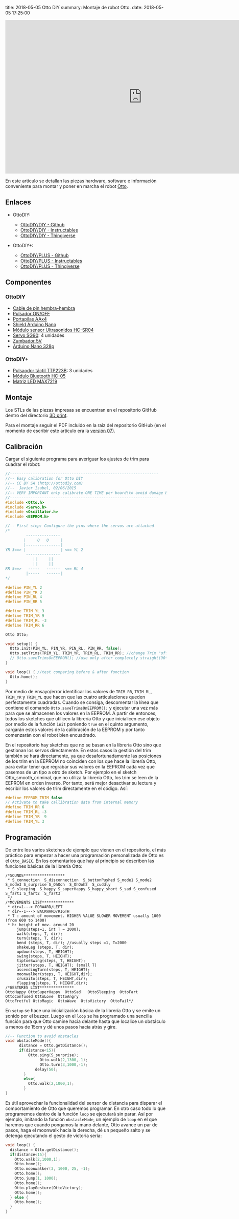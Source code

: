 title: 2018-05-05 Otto DIY
summary: Montaje de robot Otto.
date: 2018-05-05 17:25:00

<iframe width="853" height="480" src="https://www.youtube.com/embed/np4iqqFFoc4" frameborder="0" allow="accelerometer; autoplay; clipboard-write; encrypted-media; gyroscope; picture-in-picture" allowfullscreen></iframe>

En este artículo se detallan las piezas hardware, software e información conveniente para montar y poner en marcha el robot [Otto](https://www.ottodiy.com/).

## Enlaces

* OttoDIY:
    * [OttoDIY/DIY - Github](https://github.com/OttoDIY/DIY)
    * [OttoDIY/DIY - Instructables](http://www.instructables.com/id/Otto-Build-You-Own-Robot-in-Two-Hours/)
    * [OttoDIY/DIY - Thingiverse](https://www.thingiverse.com/thing:1568652)

* OttoDIY+:
    * [OttoDIY/PLUS - Github](https://github.com/OttoDIY/PLUS)
    * [OttoDIY/PLUS - Instructables](http://www.instructables.com/id/Otto-DIY-Arduino-Bluetooth-Robot-Easy-to-3Dprint/)
    * [OttoDIY/PLUS - Thingiverse](https://www.thingiverse.com/thing:2398231)

## Componentes

### OttoDIY

* [Cable de pin hembra-hembra](https://es.aliexpress.com/item/Electrical-Cables-40pcs-20cm-2-54mm-1p-1p-Pin-Female-to-Female-Color-Breadboard-Cable-Jump/32697942452.html?spm=a2g0s.9042311.0.0.7Nhulo)
* [Pulsador ON/OFF](https://es.aliexpress.com/item/20pcs-6Pin-Push-Tactile-Power-Micro-Switch-Self-lock-On-Off-button-Latching-switch-8x8mm-8/32700801500.html?spm=a2g0s.9042311.0.0.7Nhulo)
* [Portapilas AAx4](https://es.aliexpress.com/item/Professional-4pcs-DIY-Double-Sides-4-x-AA-Battery-Case-Holder-Box-Container/32690113808.html?spm=a2g0s.9042311.0.0.7Nhulo)
* [Shield Arduino Nano](https://es.aliexpress.com/item/1pcs-UNO-Shield-Nano-Shield-for-NANO-3-0-and-UNO-R3-duemilanove-2009-Expansion-board/32346681480.html?spm=a2g0s.9042311.0.0.7Nhulo)
* [Módulo sensor Ultrasonidos HC-SR04](https://es.aliexpress.com/item/Ultrasonic-Module-HC-SR04-Distance-Measuring-Transducer-Sensor/32477198302.html?spm=a2g0s.9042311.0.0.7Nhulo)
* [Servo SG90](https://es.aliexpress.com/item/1PCS-Black-SG90-Pro-9g-micro-servo-for-airplane-aeroplane-6CH-rc-helcopter-kds-esky-align/32847760541.html?spm=a2g0s.9042311.0.0.7Nhulo): 4 unidades
* [Zumbador 5V](https://es.aliexpress.com/item/10pcs-Pengiriman-gratis-A-body-Active-buzzer-5-v-dc-long-sound-TMB12A05-long-sound-12/32393615353.html?spm=a2g0s.9042311.0.0.7Nhulo)
* [Arduino Nano 328p](https://es.aliexpress.com/store/product/1-unids-nano-3-0-controlador-compatible-con-nano-CH340-USB-conductor-ning-n-cable/1022067_32831041825.html)

### OttoDIY+

* [Pulsaodor táctil TTP223B](https://es.aliexpress.com/item/1PCS-TTP223B-Digital-Touch-Sensor-Capacitive-Touch-Switch-Module-DIY-For-Arduino/1981330366.html?spm=a2g0s.9042311.0.0.7Nhulo): 3 unidades
* [Módulo Bluetooth HC-05](https://es.aliexpress.com/item/HC05-HC-05-master-slave-6pin-JY-MCU-anti-reverse-integrated-Bluetooth-serial-pass-through-module/32340945238.html?spm=a2g0s.9042311.0.0.7Nhulo)
* [Matriz LED MAX7219](https://es.aliexpress.com/item/MAX7219-dot-matrix-module-microcontroller-module-DIY-KIT-hei/32580544054.html?spm=a2g0s.9042311.0.0.7Nhulo)

## Montaje

Los STLs de las piezas impresas se encuentran en el repositorio GitHub dentro del directorio [3D print](https://github.com/OttoDIY/DIY/tree/master/3D%20print).

Para el montaje seguir el PDF incluido en la raíz del repositorio GitHub (en el momento de escribir este artículo era la [versión 07](https://github.com/OttoDIY/DIY/blob/master/OttoDIY_InstructionsManual_V07.pdf)).

## Calibración

Cargar el siguiente programa para averiguar los ajustes de trim para cuadrar el robot:

```c
//-----------------------------------------------------------------
//-- Easy calibration for Otto DIY
//-- CC BY SA (http://ottodiy.com)
//--  Javier Isabel, 02/06/2015
//-- VERY IMPORTANT only calibrate ONE TIME per board!to avoid damage EEPROM memory
//-----------------------------------------------------------------
#include <Otto.h>
#include <Servo.h>
#include <Oscillator.h>
#include <EEPROM.h>

//-- First step: Configure the pins where the servos are attached
/*
         ---------------
        |     O   O     |
        |---------------|
YR 3==> |               | <== YL 2
         ---------------
            ||     ||
            ||     ||
RR 5==>   -----   ------  <== RL 4
         |-----   ------|
*/

#define PIN_YL 2
#define PIN_YR 3
#define PIN_RL 4
#define PIN_RR 5

#define TRIM_YL 3
#define TRIM_YR 9
#define TRIM_RL -3
#define TRIM_RR 6

Otto Otto;

void setup() {
  Otto.init(PIN_YL, PIN_YR, PIN_RL, PIN_RR, false);
  Otto.setTrims(TRIM_YL, TRIM_YR, TRIM_RL, TRIM_RR); //change Trim "offset values" gradually until Otto is completely straight (90º)
  // Otto.saveTrimsOnEEPROM(); //use only after completely straight(90º), delete this line after for further programming
}

void loop() { //test comparing before & after function
  Otto.home();
}
```

Por medio de ensayo/error identificar los valores de `TRIM_RR`, `TRIM_RL`, `TRIM_YR` y `TRIM_YL` que hacen que las cuatro articulaciones queden perfectamente cuadradas. Cuando se consiga, descomentar la línea que contiene el comando `Otto.saveTrimsOnEEPROM();` y ejecutar una vez más para que se almacenen los valores en la EEPROM. A partir de entonces, todos los sketches que utilicen la librería Otto y que inicialicen ese objeto por medio de la función `init` poniendo `true` en el quinto argumento, cargarán estos valores de la calibración de la EEPROM y por tanto comenzarán con el robot bien encuadrado.

En el repositorio hay sketches que no se basan en la librería Otto sino que gestionan los servos directamente. En estos casos la gestión del trim también se hará directamente, ya que desafortunadamente las posiciones de los trim en la EEPROM no coinciden con los que hace la librería Otto, para evitar tener que regrabar sus valores en la EEPROM cada vez que pasemos de un tipo a otro de sketch. Por ejemplo en el sketch Otto_smooth_criminal, que no utiliza la librería Otto, los trim se leen de la EEPROM en orden inverso. Por tanto, será mejor desactivar su lectura y escribir los valores de trim directamente en el código. Así:

```c
#define EEPROM_TRIM false
// Activate to take callibration data from internal memory
#define TRIM_RR 6
#define TRIM_RL -3
#define TRIM_YR  9
#define TRIM_YL 3
```

## Programación

De entre los varios sketches de ejemplo que vienen en el repositorio, el más práctico para empezar a hacer una programación personalizada de Otto es el `Otto_BASIC`. En los comentarios que hay al principio se describen las funciones básicas de la librería Otto:

```
/*SOUNDS******************
 * S_connection  S_disconnection  S_buttonPushed S_mode1 S_mode2 S_mode3 S_surprise S_OhOoh  S_OhOoh2  S_cuddly
 * S_sleeping  S_happy S_superHappy S_happy_short S_sad S_confused S_fart1 S_fart2  S_fart3
 */
/*MOVEMENTS LIST**************
 * dir=1---> FORWARD/LEFT
 * dir=-1---> BACKWARD/RIGTH
 * T : amount of movement. HIGHER VALUE SLOWER MOVEMENT usually 1000 (from 600 to 1400)
 * h: height of mov. around 20
     jump(steps=1, int T = 2000);
     walk(steps, T, dir);
     turn(steps, T, dir);
     bend (steps, T, dir); //usually steps =1, T=2000
     shakeLeg (steps, T, dir);
     updown(steps, T, HEIGHT);
     swing(steps, T, HEIGHT);
     tiptoeSwing(steps, T, HEIGHT);
     jitter(steps, T, HEIGHT); (small T)
     ascendingTurn(steps, T, HEIGHT);
     moonwalker(steps, T, HEIGHT,dir);
     crusaito(steps, T, HEIGHT,dir);
     flapping(steps, T, HEIGHT,dir);
/*GESTURES LIST***************
OttoHappy OttoSuperHappy  OttoSad   OttoSleeping  OttoFart  OttoConfused OttoLove  OttoAngry
OttoFretful OttoMagic  OttoWave  OttoVictory  OttoFail*/
```

En `setup` se hace una inicialización básica de la librería Otto y se emite un sonido por el buzzer. Luego en el `loop` se ha programado una sencilla función para que Otto camine hacia delante hasta que localice un obstáculo a menos de 15cm y dé unos pasos hacia atrás y gire.

```c
//-- Function to avoid obstacles
void obstacleMode(){
      distance = Otto.getDistance();
      if(distance<15){
          Otto.sing(S_surprise);
               Otto.walk(2,1300,-1);
               Otto.turn(3,1000,-1);
             delay(50);
        }
        else{
          Otto.walk(2,1000,1);
        }
}
```

Es útil aprovechar la funcionalidad del sensor de distancia para disparar el comportamiento de Otto que queremos programar. En otro caso todo lo que programemos dentro de la función `loop` se ejecutará sin parar. Así por ejemplo, imitando la función `obstacleMode`, un ejemplo de `loop` en el que haremos que cuando pongamos la mano delante, Otto avance un par de pasos, haga el moonwalk hacia la derecha, dé un pequeño salto y se detenga ejecutando el gesto de victoria sería:

```c
void loop() {
  distance = Otto.getDistance();
  if(distance<15){
    Otto.walk(2,1000,1);
    Otto.home();
    Otto.moonwalker(3, 1000, 25, -1);
    Otto.home();
    Otto.jump(1, 1000);
    Otto.home();
    Otto.playGesture(OttoVictory);
    Otto.home();
  } else {
    Otto.home();
  }
}
```
